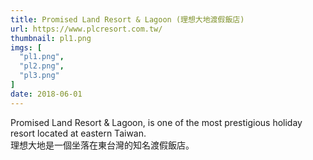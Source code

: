 ```yaml
---
title: Promised Land Resort & Lagoon (理想大地渡假飯店)
url: https://www.plcresort.com.tw/
thumbnail: pl1.png
imgs: [
  "pl1.png",
  "pl2.png",
  "pl3.png"
]
date: 2018-06-01
---
```

Promised Land Resort & Lagoon, is one of the most prestigious holiday resort located at eastern Taiwan.<br/>
理想大地是一個坐落在東台灣的知名渡假飯店。